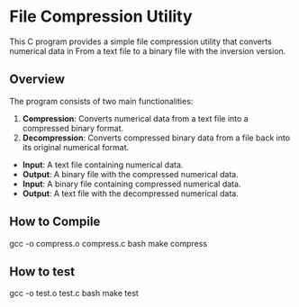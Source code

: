 # File Compression Utility

This C program provides a simple file compression utility that converts numerical data in From a text file to a binary file with the inversion version.

## Overview

The program consists of two main functionalities:

1. **Compression**: Converts numerical data from a text file into a compressed binary format.
2. **Decompression**: Converts compressed binary data from a file back into its original numerical format.

- **Input**: A text file containing numerical data.
- **Output**: A binary file with the compressed numerical data.
-  **Input**: A binary file containing compressed numerical data.
- **Output**: A text file with the decompressed numerical data.
## How to Compile

gcc -o compress.o compress.c bash make compress

## How to test
gcc -o test.o test.c bash make test


